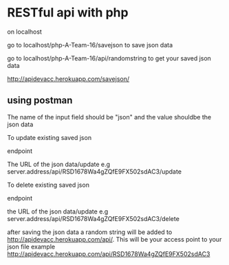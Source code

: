 # RESTful api with php


on localhost

go to localhost/php-A-Team-16/savejson to save json data

go to localhost/php-A-Team-16/api/randomstring to get your saved json data



http://apidevacc.herokuapp.com/savejson/

## using postman

The name of the input field should be "json" and the value shouldbe the json data

To update existing saved json 

endpoint

The URL of the json data/update e.g server.address/api/RSD1678Wa4gZQfE9FX502sdAC3/update

To delete existing saved json 

endpoint

the URL of the json data/update e.g server.address/api/RSD1678Wa4gZQfE9FX502sdAC3/delete

after saving the json data a random string will be added to
http://apidevacc.herokuapp.com/api/. This will be your access point 
to your json file example http://apidevacc.herokuapp.com/api/RSD1678Wa4gZQfE9FX502sdAC3
